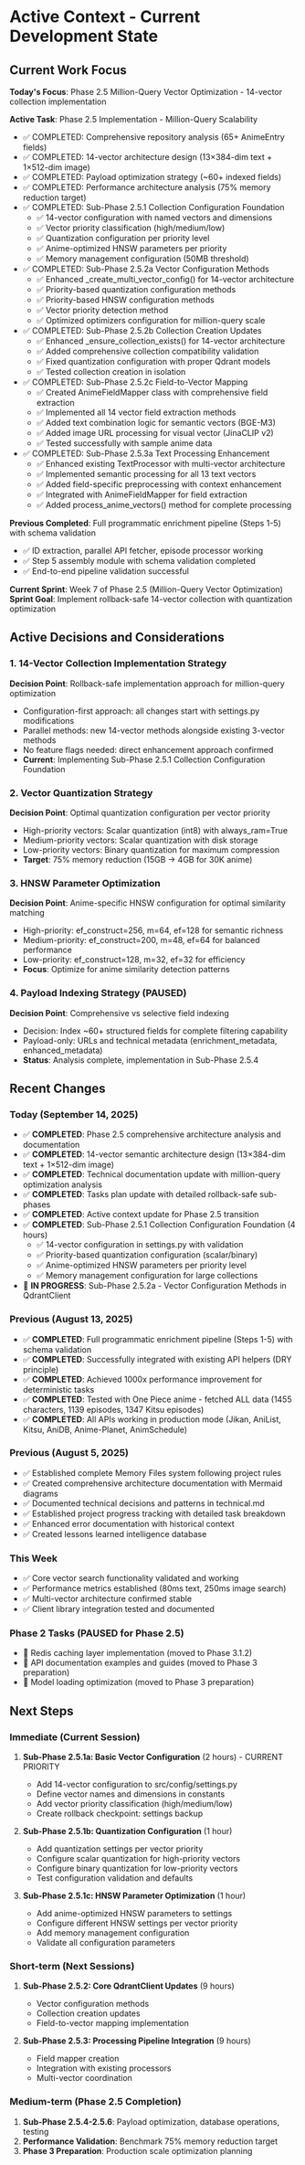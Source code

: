 # Active Context - Current Development State

## Current Work Focus

**Today's Focus**: Phase 2.5 Million-Query Vector Optimization - 14-vector collection implementation

**Active Task**: Phase 2.5 Implementation - Million-Query Scalability
- ✅ COMPLETED: Comprehensive repository analysis (65+ AnimeEntry fields)
- ✅ COMPLETED: 14-vector architecture design (13×384-dim text + 1×512-dim image)
- ✅ COMPLETED: Payload optimization strategy (~60+ indexed fields)
- ✅ COMPLETED: Performance architecture analysis (75% memory reduction target)
- ✅ COMPLETED: Sub-Phase 2.5.1 Collection Configuration Foundation
  - ✅ 14-vector configuration with named vectors and dimensions
  - ✅ Vector priority classification (high/medium/low)
  - ✅ Quantization configuration per priority level
  - ✅ Anime-optimized HNSW parameters per priority
  - ✅ Memory management configuration (50MB threshold)
- ✅ COMPLETED: Sub-Phase 2.5.2a Vector Configuration Methods
  - ✅ Enhanced _create_multi_vector_config() for 14-vector architecture
  - ✅ Priority-based quantization configuration methods
  - ✅ Priority-based HNSW configuration methods
  - ✅ Vector priority detection method
  - ✅ Optimized optimizers configuration for million-query scale
- ✅ COMPLETED: Sub-Phase 2.5.2b Collection Creation Updates
  - ✅ Enhanced _ensure_collection_exists() for 14-vector architecture
  - ✅ Added comprehensive collection compatibility validation
  - ✅ Fixed quantization configuration with proper Qdrant models
  - ✅ Tested collection creation in isolation
- ✅ COMPLETED: Sub-Phase 2.5.2c Field-to-Vector Mapping
  - ✅ Created AnimeFieldMapper class with comprehensive field extraction
  - ✅ Implemented all 14 vector field extraction methods
  - ✅ Added text combination logic for semantic vectors (BGE-M3)
  - ✅ Added image URL processing for visual vector (JinaCLIP v2)
  - ✅ Tested successfully with sample anime data
- ✅ COMPLETED: Sub-Phase 2.5.3a Text Processing Enhancement
  - ✅ Enhanced existing TextProcessor with multi-vector architecture
  - ✅ Implemented semantic processing for all 13 text vectors
  - ✅ Added field-specific preprocessing with context enhancement
  - ✅ Integrated with AnimeFieldMapper for field extraction
  - ✅ Added process_anime_vectors() method for complete processing

**Previous Completed**: Full programmatic enrichment pipeline (Steps 1-5) with schema validation
- ✅ ID extraction, parallel API fetcher, episode processor working
- ✅ Step 5 assembly module with schema validation completed
- ✅ End-to-end pipeline validation successful

**Current Sprint**: Week 7 of Phase 2.5 (Million-Query Vector Optimization)
**Sprint Goal**: Implement rollback-safe 14-vector collection with quantization optimization

## Active Decisions and Considerations

### 1. 14-Vector Collection Implementation Strategy
**Decision Point**: Rollback-safe implementation approach for million-query optimization
- Configuration-first approach: all changes start with settings.py modifications
- Parallel methods: new 14-vector methods alongside existing 3-vector methods
- No feature flags needed: direct enhancement approach confirmed
- **Current**: Implementing Sub-Phase 2.5.1 Collection Configuration Foundation

### 2. Vector Quantization Strategy
**Decision Point**: Optimal quantization configuration per vector priority
- High-priority vectors: Scalar quantization (int8) with always_ram=True
- Medium-priority vectors: Scalar quantization with disk storage
- Low-priority vectors: Binary quantization for maximum compression
- **Target**: 75% memory reduction (15GB → 4GB for 30K anime)

### 3. HNSW Parameter Optimization
**Decision Point**: Anime-specific HNSW configuration for optimal similarity matching
- High-priority: ef_construct=256, m=64, ef=128 for semantic richness
- Medium-priority: ef_construct=200, m=48, ef=64 for balanced performance
- Low-priority: ef_construct=128, m=32, ef=32 for efficiency
- **Focus**: Optimize for anime similarity detection patterns

### 4. Payload Indexing Strategy (PAUSED)
**Decision Point**: Comprehensive vs selective field indexing
- Decision: Index ~60+ structured fields for complete filtering capability
- Payload-only: URLs and technical metadata (enrichment_metadata, enhanced_metadata)
- **Status**: Analysis complete, implementation in Sub-Phase 2.5.4

## Recent Changes

### Today (September 14, 2025)
- ✅ **COMPLETED**: Phase 2.5 comprehensive architecture analysis and documentation
- ✅ **COMPLETED**: 14-vector semantic architecture design (13×384-dim text + 1×512-dim image)
- ✅ **COMPLETED**: Technical documentation update with million-query optimization analysis
- ✅ **COMPLETED**: Tasks plan update with detailed rollback-safe sub-phases
- ✅ **COMPLETED**: Active context update for Phase 2.5 transition
- ✅ **COMPLETED**: Sub-Phase 2.5.1 Collection Configuration Foundation (4 hours)
  - ✅ 14-vector configuration in settings.py with validation
  - ✅ Priority-based quantization configuration (scalar/binary)
  - ✅ Anime-optimized HNSW parameters per priority level
  - ✅ Memory management configuration for large collections
- 🔄 **IN PROGRESS**: Sub-Phase 2.5.2a - Vector Configuration Methods in QdrantClient

### Previous (August 13, 2025)
- ✅ **COMPLETED**: Full programmatic enrichment pipeline (Steps 1-5) with schema validation
- ✅ **COMPLETED**: Successfully integrated with existing API helpers (DRY principle)
- ✅ **COMPLETED**: Achieved 1000x performance improvement for deterministic tasks
- ✅ **COMPLETED**: Tested with One Piece anime - fetched ALL data (1455 characters, 1139 episodes, 1347 Kitsu episodes)
- ✅ **COMPLETED**: All APIs working in production mode (Jikan, AniList, Kitsu, AniDB, Anime-Planet, AnimSchedule)

### Previous (August 5, 2025)
- ✅ Established complete Memory Files system following project rules
- ✅ Created comprehensive architecture documentation with Mermaid diagrams
- ✅ Documented technical decisions and patterns in technical.md
- ✅ Established project progress tracking with detailed task breakdown
- ✅ Enhanced error documentation with historical context
- ✅ Created lessons learned intelligence database

### This Week
- ✅ Core vector search functionality validated and working
- ✅ Performance metrics established (80ms text, 250ms image search)
- ✅ Multi-vector architecture confirmed stable
- ✅ Client library integration tested and documented

### Phase 2 Tasks (PAUSED for Phase 2.5)
- 🔄 Redis caching layer implementation (moved to Phase 3.1.2)
- 🔄 API documentation examples and guides (moved to Phase 3 preparation)
- 🔄 Model loading optimization (moved to Phase 3 preparation)

## Next Steps

### Immediate (Current Session)
1. **Sub-Phase 2.5.1a: Basic Vector Configuration** (2 hours) - CURRENT PRIORITY
   - Add 14-vector configuration to src/config/settings.py
   - Define vector names and dimensions in constants
   - Add vector priority classification (high/medium/low)
   - Create rollback checkpoint: settings backup

2. **Sub-Phase 2.5.1b: Quantization Configuration** (1 hour)
   - Add quantization settings per vector priority
   - Configure scalar quantization for high-priority vectors
   - Configure binary quantization for low-priority vectors
   - Test configuration validation and defaults

3. **Sub-Phase 2.5.1c: HNSW Parameter Optimization** (1 hour)
   - Add anime-optimized HNSW parameters to settings
   - Configure different HNSW settings per vector priority
   - Add memory management configuration
   - Validate all configuration parameters

### Short-term (Next Sessions)
1. **Sub-Phase 2.5.2: Core QdrantClient Updates** (9 hours)
   - Vector configuration methods
   - Collection creation updates
   - Field-to-vector mapping implementation

2. **Sub-Phase 2.5.3: Processing Pipeline Integration** (9 hours)
   - Field mapper creation
   - Integration with existing processors
   - Multi-vector coordination

### Medium-term (Phase 2.5 Completion)
1. **Sub-Phase 2.5.4-2.5.6**: Payload optimization, database operations, testing
2. **Performance Validation**: Benchmark 75% memory reduction target
3. **Phase 3 Preparation**: Production scale optimization planning